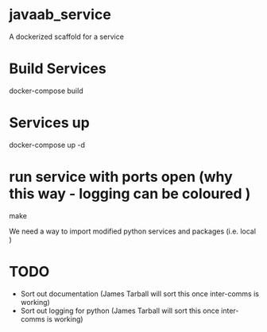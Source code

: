 # javaab_service
A dockerized scaffold for a service


# Build Services
docker-compose build

# Services up
docker-compose up -d


# run service with ports open (why this way - logging can be coloured )
make




We need a way to import modified python services and packages (i.e. local )




# TODO
- Sort out documentation (James Tarball will sort this once inter-comms is working)
- Sort out logging for python (James Tarball will sort this once inter-comms is working)
